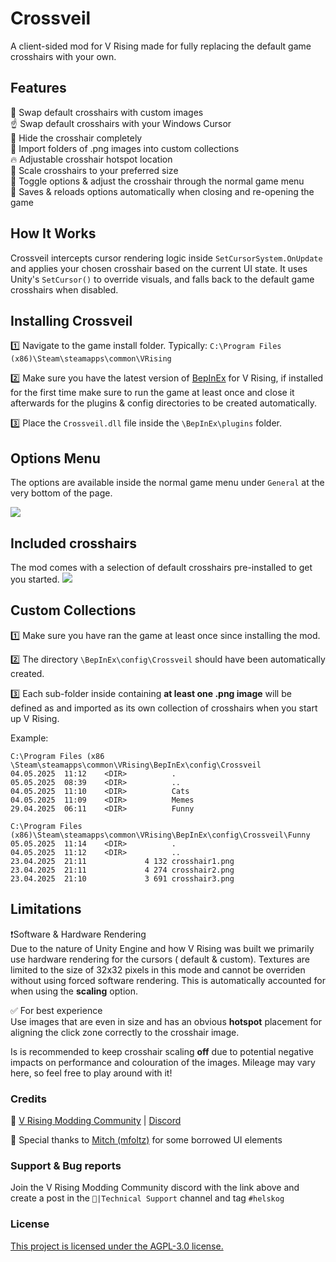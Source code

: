 # Crossveil

A client-sided mod for V Rising made for fully replacing the default game crosshairs with your own.

## Features

🎯 Swap default crosshairs with custom images<br>
☝ Swap default crosshairs with your Windows Cursor<br>
🔎 Hide the crosshair completely<br>
💾 Import folders of .png images into custom collections<br>
🔥 Adjustable crosshair hotspot location<br>
🗿 Scale crosshairs to your preferred size<br>
🔧 Toggle options & adjust the crosshair through the normal game menu<br>
📌 Saves & reloads options automatically when closing and re-opening the game<br>

## How It Works

Crossveil intercepts cursor rendering logic inside `SetCursorSystem.OnUpdate` and applies your chosen crosshair based on
the current UI state. It uses Unity's `SetCursor()` to override visuals, and falls back to the default game crosshairs
when disabled.

## Installing Crossveil

1️⃣ Navigate to the game install folder. Typically: `C:\Program Files (x86)\Steam\steamapps\common\VRising`<br>

2️⃣ Make sure you have the latest version
of [BepInEx](https://thunderstore.io/c/v-rising/p/BepInEx/BepInExPack_V_Rising/) for V Rising, if installed for the
first time make sure to run the game at least once and close it afterwards for the plugins & config directories to be
created automatically.<br>

3️⃣ ️Place the `Crossveil.dll` file inside the `\BepInEx\plugins` folder.<br>

## Options Menu

The options are available inside the normal game menu under `General` at the very bottom of the page.

<img src="https://i.ibb.co/4nYR9S7k/Screenshot-20250514-163949.png"/>

## Included crosshairs

The mod comes with a selection of default crosshairs pre-installed to get you started.
<img src="https://i.ibb.co/ynRY6wM7/bg-removed-crosshairselection.png"/>

## Custom Collections

1️⃣ Make sure you have ran the game at least once since installing the mod.<br>

2️⃣ The directory `\BepInEx\config\Crossveil` should have been automatically created.<br>

3️⃣ Each sub-folder inside containing **at least one .png image**  will be defined as and imported as its own
collection of crosshairs when you start up V Rising.<br>

Example:

```
C:\Program Files (x86 \Steam\steamapps\common\VRising\BepInEx\config\Crossveil
04.05.2025  11:12    <DIR>          .
05.05.2025  08:39    <DIR>          ..
04.05.2025  11:10    <DIR>          Cats
04.05.2025  11:09    <DIR>          Memes
29.04.2025  06:11    <DIR>          Funny

C:\Program Files (x86)\Steam\steamapps\common\VRising\BepInEx\config\Crossveil\Funny
05.05.2025  11:14    <DIR>          .
04.05.2025  11:12    <DIR>          ..
23.04.2025  21:11             4 132 crosshair1.png
23.04.2025  21:11             4 274 crosshair2.png
23.04.2025  21:10             3 691 crosshair3.png
```

## Limitations

❗Software & Hardware Rendering<br>
Due to the nature of Unity Engine and how V Rising was built we primarily use hardware rendering for the cursors (
default & custom). Textures are limited to the size of 32x32 pixels in this mode and cannot be overriden without using
forced software rendering. This is automatically accounted for when using the **scaling** option.

✅ For best experience<br>
Use images that are even in size and has an obvious **hotspot** placement for aligning the click zone correctly to the
crosshair image.

Is is recommended to keep crosshair scaling **off** due to potential negative impacts on performance and colouration of
the images. Mileage may vary here, so feel free to play around with it!

### Credits

🧛 [V Rising Modding Community](https://wiki.vrisingmods.com/)  |  [Discord](https://discord.com/invite/QG2FmueAG9)

🤝 Special thanks to [Mitch (mfoltz)](https://github.com/mfoltz/) for some borrowed UI elements

### Support & Bug reports

Join the V Rising Modding Community discord with the link above and create a post in the `🙋|Technical Support` channel
and tag `#helskog`

### License

[This project is licensed under the AGPL-3.0 license.](https://choosealicense.com/licenses/agpl-3.0/#)
